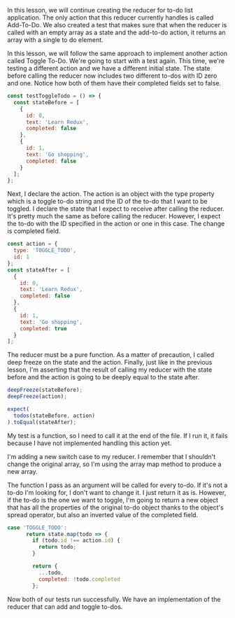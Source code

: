 In this lesson, we will continue creating the reducer for to-do list application. The only action that this reducer currently handles is called Add-To-Do. We also created a test that makes sure that when the reducer is called with an empty array as a state and the add-to-do action, it returns an array with a single to do element.

In this lesson, we will follow the same approach to implement another action called Toggle To-Do. We're going to start with a test again. This time, we're testing a different action and we have a different initial state. The state before calling the reducer now includes two different to-dos with ID zero and one. Notice how both of them have their completed fields set to false.

``` javascript
const testToggleTodo = () => {
  const stateBefore = [
    {
      id: 0,
      text: 'Learn Redux',
      completed: false
    },
    {
      id: 1,
      text: 'Go shopping',
      completed: false
    }
  ];
};
```

Next, I declare the action. The action is an object with the type property which is a toggle to-do string and the ID of the to-do that I want to be toggled. I declare the state that I expect to receive after calling the reducer. It's pretty much the same as before calling the reducer. However, I expect the to-do with the ID specified in the action or one in this case. The change is completed field.

``` javascript
const action = {
  type: 'TOGGLE_TODO',
  id: 1
};
const stateAfter = [
  {
    id: 0,
    text: 'Learn Redux',
    completed: false
  },
  {
    id: 1,
    text: 'Go shopping',
    completed: true
  }
];
```

The reducer must be a pure function. As a matter of precaution, I called deep freeze on the state and the action. Finally, just like in the previous lesson, I'm asserting that the result of calling my reducer with the state before and the action is going to be deeply equal to the state after.

``` javascript
deepFreeze(stateBefore);
deepFreeze(action);

expect(
  todos(stateBefore, action)
).toEqual(stateAfter);
```

My test is a function, so I need to call it at the end of the file. If I run it, it fails because I have not implemented handling this action yet.

I'm adding a new switch case to my reducer. I remember that I shouldn't change the original array, so I'm using the array map method to produce a new array.

The function I pass as an argument will be called for every to-do. If it's not a to-do I'm looking for, I don't want to change it. I just return it as is. However, if the to-do is the one we want to toggle, I'm going to return a new object that has all the properties of the original to-do object thanks to the object's spread operator, but also an inverted value of the completed field.


``` javascript
case 'TOGGLE_TODO':
      return state.map(todo => {
        if (todo.id !== action.id) {
          return todo;
        }

        return {
          ...todo,
          completed: !todo.completed
        };
```

Now both of our tests run successfully. We have an implementation of the reducer that can add and toggle to-dos.
